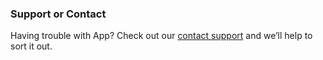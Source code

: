 ### Support or Contact

Having trouble with App? Check out our [contact support](organicnz2@gmail.com) and we’ll help to sort it out.
